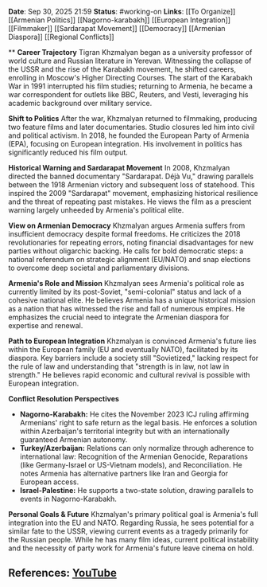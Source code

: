 **Date**: Sep 30, 2025 21:59
**Status**: #working-on
**Links**: [[To Organize]] [[Armenian Politics]] [[Nagorno-karabakh]] [[European Integration]] [[Filmmaker]] [[Sardarapat Movement]] [[Democracy]] [[Armenian Diaspora]] [[Regional Conflicts]]

**
**Career Trajectory**
Tigran Khzmalyan began as a university professor of world culture and Russian literature in Yerevan. Witnessing the collapse of the USSR and the rise of the Karabakh movement, he shifted careers, enrolling in Moscow's Higher Directing Courses. The start of the Karabakh War in 1991 interrupted his film studies; returning to Armenia, he became a war correspondent for outlets like BBC, Reuters, and Vesti, leveraging his academic background over military service.

**Shift to Politics**
After the war, Khzmalyan returned to filmmaking, producing two feature films and later documentaries. Studio closures led him into civil and political activism. In 2018, he founded the European Party of Armenia (EPA), focusing on European integration. His involvement in politics has significantly reduced his film output.

**Historical Warning and Sardarapat Movement**
In 2008, Khzmalyan directed the banned documentary "Sardarapat. Déjà Vu," drawing parallels between the 1918 Armenian victory and subsequent loss of statehood. This inspired the 2009 "Sardarapat" movement, emphasizing historical resilience and the threat of repeating past mistakes. He views the film as a prescient warning largely unheeded by Armenia's political elite.

**View on Armenian Democracy**
Khzmalyan argues Armenia suffers from insufficient democracy despite formal freedoms. He criticizes the 2018 revolutionaries for repeating errors, noting financial disadvantages for new parties without oligarchic backing. He calls for bold democratic steps: a national referendum on strategic alignment (EU/NATO) and snap elections to overcome deep societal and parliamentary divisions.

**Armenia's Role and Mission**
Khzmalyan sees Armenia's political role as currently limited by its post-Soviet, "semi-colonial" status and lack of a cohesive national elite. He believes Armenia has a unique historical mission as a nation that has witnessed the rise and fall of numerous empires. He emphasizes the crucial need to integrate the Armenian diaspora for expertise and renewal.

**Path to European Integration**
Khzmalyan is convinced Armenia's future lies within the European family (EU and eventually NATO), facilitated by its diaspora. Key barriers include a society still "Sovietized," lacking respect for the rule of law and understanding that "strength is in law, not law in strength." He believes rapid economic and cultural revival is possible with European integration.

**Conflict Resolution Perspectives**
*   **Nagorno-Karabakh:** He cites the November 2023 ICJ ruling affirming Armenians' right to safe return as the legal basis. He enforces a solution within Azerbaijan's territorial integrity but with an internationally guaranteed Armenian autonomy.
*   **Turkey/Azerbaijan:** Relations can only normalize through adherence to international law: Recognition of the Armenian Genocide, Reparations (like Germany-Israel or US-Vietnam models), and Reconciliation. He notes Armenia has alternative partners like Iran and Georgia for European access.
*   **Israel-Palestine:** He supports a two-state solution, drawing parallels to events in Nagorno-Karabakh.

**Personal Goals & Future**
Khzmalyan's primary political goal is Armenia's full integration into the EU and NATO. Regarding Russia, he sees potential for a similar fate to the USSR, viewing current events as a tragedy primarily for the Russian people. While he has many film ideas, current political instability and the necessity of party work for Armenia's future leave cinema on hold.

## References: [YouTube](https://www.youtube.com/watch?v=DyxCIJvXAbw)
